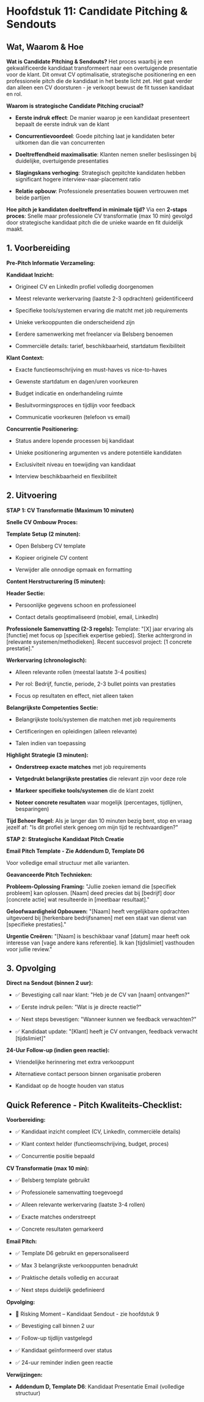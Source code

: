 # **Hoofdstuk 11: Candidate Pitching & Sendouts**

## **Wat, Waarom & Hoe**

**Wat is Candidate Pitching & Sendouts?** Het proces waarbij je een
gekwalificeerde kandidaat transformeert naar een overtuigende
presentatie voor de klant. Dit omvat CV optimalisatie, strategische
positionering en een professionele pitch die de kandidaat in het beste
licht zet. Het gaat verder dan alleen een CV doorsturen - je verkoopt
bewust de fit tussen kandidaat en rol.

**Waarom is strategische Candidate Pitching cruciaal?**

- **Eerste indruk effect**: De manier waarop je een kandidaat
  presenteert bepaalt de eerste indruk van de klant

- **Concurrentievoordeel**: Goede pitching laat je kandidaten beter
  uitkomen dan die van concurrenten

- **Doeltreffendheid maximalisatie**: Klanten nemen sneller beslissingen
  bij duidelijke, overtuigende presentaties

- **Slagingskans verhoging**: Strategisch gepitchte kandidaten hebben
  significant hogere interview-naar-placement ratio

- **Relatie opbouw**: Professionele presentaties bouwen vertrouwen met
  beide partijen

**Hoe pitch je kandidaten doeltreffend in minimale tijd?** Via een
**2-staps proces**: Snelle maar professionele CV transformatie (max 10
min) gevolgd door strategische kandidaat pitch die de unieke waarde en
fit duidelijk maakt.

## **1. Voorbereiding**

**Pre-Pitch Informatie Verzameling:**

**Kandidaat Inzicht:**

- Origineel CV en LinkedIn profiel volledig doorgenomen

- Meest relevante werkervaring (laatste 2-3 opdrachten) geïdentificeerd

- Specifieke tools/systemen ervaring die matcht met job requirements

- Unieke verkooppunten die onderscheidend zijn

- Eerdere samenwerking met freelancer via Belsberg benoemen

- Commerciële details: tarief, beschikbaarheid, startdatum flexibiliteit

**Klant Context:**

- Exacte functieomschrijving en must-haves vs nice-to-haves

- Gewenste startdatum en dagen/uren voorkeuren

- Budget indicatie en onderhandeling ruimte

- Besluitvormingsproces en tijdlijn voor feedback

- Communicatie voorkeuren (telefoon vs email)

**Concurrentie Positionering:**

- Status andere lopende processen bij kandidaat

- Unieke positionering argumenten vs andere potentiële kandidaten

- Exclusiviteit niveau en toewijding van kandidaat

- Interview beschikbaarheid en flexibiliteit

## **2. Uitvoering**

**STAP 1: CV Transformatie (Maximum 10 minuten)**

**Snelle CV Ombouw Proces:**

**Template Setup (2 minuten):**

- Open Belsberg CV template

- Kopieer originele CV content

- Verwijder alle onnodige opmaak en formatting

**Content Herstructurering (5 minuten):**

**Header Sectie:**

- Persoonlijke gegevens schoon en professioneel

- Contact details geoptimaliseerd (mobiel, email, LinkedIn)

**Professionele Samenvatting (2-3 regels):** Template: "\[X\] jaar
ervaring als \[functie\] met focus op \[specifiek expertise gebied\].
Sterke achtergrond in \[relevante systemen/methodieken\]. Recent
succesvol project: \[1 concrete prestatie\]."

**Werkervaring (chronologisch):**

- Alleen relevante rollen (meestal laatste 3-4 posities)

- Per rol: Bedrijf, functie, periode, 2-3 bullet points van prestaties

- Focus op resultaten en effect, niet alleen taken

**Belangrijkste Competenties Sectie:**

- Belangrijkste tools/systemen die matchen met job requirements

- Certificeringen en opleidingen (alleen relevante)

- Talen indien van toepassing

**Highlight Strategie (3 minuten):**

- **Onderstreep exacte matches** met job requirements

- **Vetgedrukt belangrijkste prestaties** die relevant zijn voor deze
  role

- **Markeer specifieke tools/systemen** die de klant zoekt

- **Noteer concrete resultaten** waar mogelijk (percentages, tijdlijnen,
  besparingen)

**Tijd Beheer Regel:** Als je langer dan 10 minuten bezig bent, stop en
vraag jezelf af: "Is dit profiel sterk genoeg om mijn tijd te
rechtvaardigen?"

**STAP 2: Strategische Kandidaat Pitch Creatie**

**Email Pitch Template - Zie Addendum D, Template D6**

Voor volledige email structuur met alle varianten.

**Geavanceerde Pitch Technieken:**

**Probleem-Oplossing Framing:** "Jullie zoeken iemand die \[specifiek
probleem\] kan oplossen. \[Naam\] deed precies dat bij \[bedrijf\] door
\[concrete actie\] wat resulteerde in \[meetbaar resultaat\]."

**Geloofwaardigheid Opbouwen:** "\[Naam\] heeft vergelijkbare opdrachten
uitgevoerd bij \[herkenbare bedrijfsnamen\] met een staat van dienst van
\[specifieke prestaties\]."

**Urgentie Creëren:** "\[Naam\] is beschikbaar vanaf \[datum\] maar
heeft ook interesse van \[vage andere kans referentie\]. Ik kan
\[tijdslimiet\] vasthouden voor jullie review."

## **3. Opvolging**

**Direct na Sendout (binnen 2 uur):**

- ✅ Bevestiging call naar klant: "Heb je de CV van \[naam\] ontvangen?"

- ✅ Eerste indruk peilen: "Wat is je directe reactie?"

- ✅ Next steps bevestigen: "Wanneer kunnen we feedback verwachten?"

- ✅ Kandidaat update: "\[Klant\] heeft je CV ontvangen, feedback
  verwacht \[tijdslimiet\]"

**24-Uur Follow-up (indien geen reactie):**

- Vriendelijke herinnering met extra verkooppunt

- Alternatieve contact persoon binnen organisatie proberen

- Kandidaat op de hoogte houden van status

## **Quick Reference - Pitch Kwaliteits-Checklist:**

**Voorbereiding:**

- ✅ Kandidaat inzicht compleet (CV, LinkedIn, commerciële details)

- ✅ Klant context helder (functieomschrijving, budget, proces)

- ✅ Concurrentie positie bepaald

**CV Transformatie (max 10 min):**

- ✅ Belsberg template gebruikt

- ✅ Professionele samenvatting toegevoegd

- ✅ Alleen relevante werkervaring (laatste 3-4 rollen)

- ✅ Exacte matches onderstreept

- ✅ Concrete resultaten gemarkeerd

**Email Pitch:**

- ✅ Template D6 gebruikt en gepersonaliseerd

- ✅ Max 3 belangrijkste verkooppunten benadrukt

- ✅ Praktische details volledig en accuraat

- ✅ Next steps duidelijk gedefinieerd

**Opvolging:**

- 🚨 Risking Moment – Kandidaat Sendout - zie hoofdstuk 9

- ✅ Bevestiging call binnen 2 uur

- ✅ Follow-up tijdlijn vastgelegd

- ✅ Kandidaat geïnformeerd over status

- ✅ 24-uur reminder indien geen reactie

**Verwijzingen:**

- **Addendum D, Template D6**: Kandidaat Presentatie Email (volledige
  structuur)
